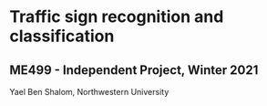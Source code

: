 # Traffic sign recognition and classification
## ME499 - Independent Project, Winter 2021
Yael Ben Shalom, Northwestern University

